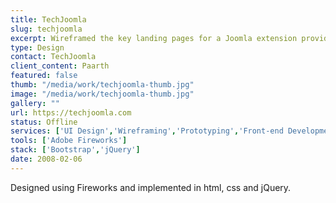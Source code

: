 ```yaml
---
title: TechJoomla
slug: techjoomla
excerpt: Wireframed the key landing pages for a Joomla extension providers new website.
type: Design
contact: TechJoomla
client_content: Paarth
featured: false
thumb: "/media/work/techjoomla-thumb.jpg"
image: "/media/work/techjoomla-thumb.jpg"
gallery: ""
url: https://techjoomla.com
status: Offline
services: ['UI Design','Wireframing','Prototyping','Front-end Development']
tools: ['Adobe Fireworks']
stack: ['Bootstrap','jQuery']
date: 2008-02-06
---
```

Designed using Fireworks and implemented in html, css and jQuery.